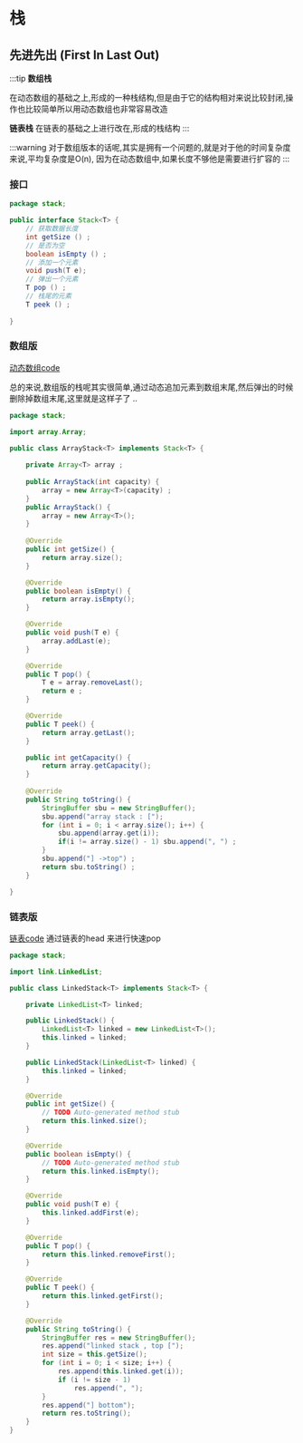 # 栈 


## 先进先出 (First In Last Out)

:::tip
**数组栈**

在动态数组的基础之上,形成的一种栈结构,但是由于它的结构相对来说比较封闭,操作也比较简单所以用动态数组也非常容易改造

**链表栈**
在链表的基础之上进行改在,形成的栈结构
:::

:::warning
对于数组版本的话呢,其实是拥有一个问题的,就是对于他的时间复杂度来说,平均复杂度是O(n), 因为在动态数组中,如果长度不够他是需要进行扩容的
:::



### 接口

```java
package stack;

public interface Stack<T> {
	// 获取数据长度
	int getSize () ;
	// 是否为空
	boolean isEmpty () ; 
	// 添加一个元素
	void push(T e);
	// 弹出一个元素
	T pop () ; 
	// 栈尾的元素
	T peek () ; 
	
}

```

### 数组版
[动态数组code](./array)

总的来说,数组版的栈呢其实很简单,通过动态追加元素到数组末尾,然后弹出的时候删除掉数组末尾,这里就是这样子了 .. 
```java
package stack;

import array.Array;

public class ArrayStack<T> implements Stack<T> {
	
	private Array<T> array ; 
	
	public ArrayStack(int capacity) {
		array = new Array<T>(capacity) ; 
	}
	public ArrayStack() {
		array = new Array<T>();
	}
	
	@Override
	public int getSize() {
		return array.size();
	}

	@Override
	public boolean isEmpty() {
		return array.isEmpty();
	}

	@Override
	public void push(T e) {
		array.addLast(e);
	}

	@Override
	public T pop() {
		T e = array.removeLast();
		return e ; 
	}

	@Override
	public T peek() {
		return array.getLast();
	}

	public int getCapacity() {
		return array.getCapacity();
	}
	
	@Override
	public String toString() {
		StringBuffer sbu = new StringBuffer(); 
		sbu.append("array stack : [");
		for (int i = 0; i < array.size(); i++) {
			sbu.append(array.get(i));
			if(i != array.size() - 1) sbu.append(", ") ;  
		}
		sbu.append("] ->top") ; 
		return sbu.toString() ; 
	}

}

```


### 链表版
[链表code](./linked)
通过链表的head 来进行快速pop
```java
package stack;

import link.LinkedList;

public class LinkedStack<T> implements Stack<T> {

	private LinkedList<T> linked;

	public LinkedStack() {
		LinkedList<T> linked = new LinkedList<T>();
		this.linked = linked;
	}

	public LinkedStack(LinkedList<T> linked) {
		this.linked = linked;
	}

	@Override
	public int getSize() {
		// TODO Auto-generated method stub
		return this.linked.size();
	}

	@Override
	public boolean isEmpty() {
		// TODO Auto-generated method stub
		return this.linked.isEmpty();
	}

	@Override
	public void push(T e) {
		this.linked.addFirst(e);
	}

	@Override
	public T pop() {
		return this.linked.removeFirst();
	}

	@Override
	public T peek() {
		return this.linked.getFirst();
	}

	@Override
	public String toString() {
		StringBuffer res = new StringBuffer();
		res.append("linked stack , top [");
		int size = this.getSize();
		for (int i = 0; i < size; i++) {
			res.append(this.linked.get(i));
			if (i != size - 1)
				res.append(", ");
		}
		res.append("] bottom");
		return res.toString();
	}
}

```
